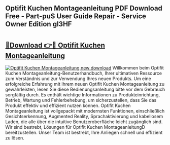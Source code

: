 ## Optifit Kuchen Montageanleitung PDF Download Free - Part-puS User Guide Repair - Service Owner Edition gl3HF

# <h2><a href="http://df6yij.blite.top/?on=Optifit+Kuchen+Montageanleitung">🔗Download 👉🔴 Optifit Kuchen Montageanleitung</a></h2>

[![Optifit Kuchen Montageanleitung new download](https://i.imgur.com/lujVjoI.png)](http://df6yij.blite.top/?on=Optifit+Kuchen+Montageanleitung)
Willkommen beim Optifit Kuchen Montageanleitung-Benutzerhandbuch, Ihrer ultimativen Ressource zum Verständnis und zur Verwendung Ihres neuen Produkts. Um eine erfolgreiche Erfahrung mit Ihrem neuen Optifit Kuchen Montageanleitung zu gewährleisten, lesen Sie diese Bedienungsanleitung bitte vor dem Gebrauch sorgfältig durch. Es enthält wichtige Informationen zu Produkteinrichtung, Betrieb, Wartung und Fehlerbehebung, um sicherzustellen, dass Sie das Produkt effektiv und effizient nutzen können. Optifit Kuchen Montageanleitung ist vollgepackt mit modernsten Funktionen, einschließlich Gesichtserkennung, Augmented Reality, Sprachaktivierung und kabellosem Laden, die alle über die intuitive Benutzeroberfläche leicht zugänglich sind. Wir sind bestrebt, Lösungen für Optifit Kuchen MontageanleitungD bereitzustellen. Unser Team ist bestrebt, Ihre Anliegen schnell und effizient zu lösen.
